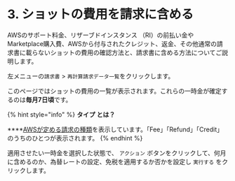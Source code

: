 # 3. ショットの費用を請求に含める

AWSのサポート料金、リザーブドインスタンス （RI）の前払い金やMarketplace購入費、AWSから付与されたクレジット、返金、その他通常の請求書に載らないショットの費用の確認方法と、請求書に含める方法についてご説明します。

左メニューの`請求書` &gt; `再計算請求データ一覧`をクリックします。

このページではショットの費用の一覧が表示されます。これらの一時金が確定するのは**毎月7日頃**です。

{% hint style="info" %}
**タイプ とは？**

\*\*\*\*[AWSが定める請求の種類](https://docs.aws.amazon.com/ja_jp/awsaccountbilling/latest/aboutv2/enhanced-lineitem-columns.html)を表示しています。「Fee」「Refund」「Credit」のうちのひとつが表示されます。
{% endhint %}

適用させたい一時金を選択した状態で、 `アクション` ボタンをクリックして、何月に含めるのか、為替レートの設定、免税を適用するか否かを設定し `実行する` をクリックします。


